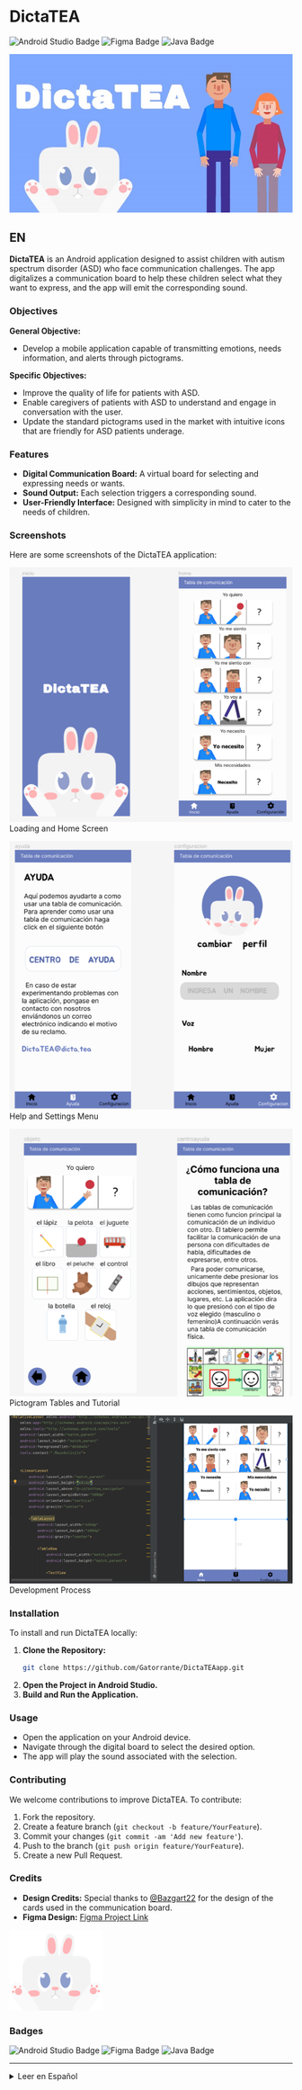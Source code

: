 # DictaTEA

![Android Studio Badge](https://img.shields.io/badge/Android_Studio-3DDC84?style=for-the-badge&logo=android-studio&logoColor=white)
![Figma Badge](https://img.shields.io/badge/Figma-F24E1E?style=for-the-badge&logo=figma&logoColor=white)
![Java Badge](https://img.shields.io/badge/Java-ED8B00?style=for-the-badge&logo=java&logoColor=white)

![Banner](images/banner.jpg)

## EN

**DictaTEA** is an Android application designed to assist children with autism spectrum disorder (ASD) who face communication challenges. The app digitalizes a communication board to help these children select what they want to express, and the app will emit the corresponding sound.

### Objectives

**General Objective:**
- Develop a mobile application capable of transmitting emotions, needs information, and alerts through pictograms.

**Specific Objectives:**
- Improve the quality of life for patients with ASD.
- Enable caregivers of patients with ASD to understand and engage in conversation with the user.
- Update the standard pictograms used in the market with intuitive icons that are friendly for ASD patients underage.

### Features

- **Digital Communication Board:** A virtual board for selecting and expressing needs or wants.
- **Sound Output:** Each selection triggers a corresponding sound.
- **User-Friendly Interface:** Designed with simplicity in mind to cater to the needs of children.

### Screenshots

Here are some screenshots of the DictaTEA application:

![Loading Screen](images/Imagen1.png)  
Loading and Home Screen

![Help and Settings Menu](images/Imagen2.png)  
Help and Settings Menu

![Pictogram Tables and Tutorial](images/Imagen3.png)  
Pictogram Tables and Tutorial

![Development Process](images/Imagen4.png)  
Development Process

### Installation

To install and run DictaTEA locally:

1. **Clone the Repository:**
    ```bash
    git clone https://github.com/Gatorrante/DictaTEAapp.git
    ```
2. **Open the Project in Android Studio.**
3. **Build and Run the Application.**

### Usage

- Open the application on your Android device.
- Navigate through the digital board to select the desired option.
- The app will play the sound associated with the selection.

### Contributing

We welcome contributions to improve DictaTEA. To contribute:

1. Fork the repository.
2. Create a feature branch (`git checkout -b feature/YourFeature`).
3. Commit your changes (`git commit -am 'Add new feature'`).
4. Push to the branch (`git push origin feature/YourFeature`).
5. Create a new Pull Request.

### Credits

- **Design Credits:** Special thanks to [@Bazgart22](https://x.com/Bazgart22) for the design of the cards used in the communication board.
- **Figma Design:** [Figma Project Link](https://www.figma.com/file/jIS9jbxcTpapoERCUUqXYm/Untitled?node-id=0%3A1)

![Bunny Mascot](images/bunny.png)

### Badges

![Android Studio Badge](https://img.shields.io/badge/Android_Studio-3DDC84?style=for-the-badge&logo=android-studio&logoColor=white)
![Figma Badge](https://img.shields.io/badge/Figma-F24E1E?style=for-the-badge&logo=figma&logoColor=white)
![Java Badge](https://img.shields.io/badge/Java-ED8B00?style=for-the-badge&logo=java&logoColor=white)

---
<details>
  <summary>Leer en Español</summary>
## ES

**DictaTEA** es una aplicación desarrollada en Android que ayuda a niños con síndrome del espectro autista (TEA) que tienen problemas para comunicarse. La aplicación digitaliza un tablero de comunicación, permitiendo a estos niños seleccionar lo que desean expresar, y la app emitirá el sonido correspondiente.

### Objetivos

**Objetivo General:**
- Desarrollar una aplicación móvil capaz de transmitir emociones, información de necesidades y alertas a través de pictogramas.

**Objetivos Específicos:**
- Mejorar la calidad de vida de los pacientes con TEA.
- Lograr que los apoderados de los pacientes con TEA puedan entender y entablar una conversación con el usuario.
- Actualizar los pictogramas estándar usados en el mercado con iconos intuitivos que sean amigables para los pacientes con TEA menores de edad.

### Características

- **Tablero de Comunicación Digital:** Un tablero virtual para seleccionar y expresar necesidades o deseos.
- **Salida de Sonido:** Cada selección activa un sonido correspondiente.
- **Interfaz Amigable:** Diseñada con simplicidad en mente para atender las necesidades de los niños.

### Capturas de Pantalla

Aquí tienes algunas capturas de pantalla de la aplicación DictaTEA:

![Pantalla de Carga y Principal](images/Imagen1.png)  
Pantalla de Carga y Principal

![Menú de Ayuda y Configuraciones](images/Imagen2.png)  
Menú de Ayuda y Configuraciones

![Tablas de Pictogramas y Tutorial](images/Imagen3.png)  
Tablas de Pictogramas y Tutorial

![Proceso de Desarrollo](images/Imagen4.png)  
Proceso de Desarrollo

### Instalación

Para instalar y ejecutar DictaTEA localmente:

1. **Clona el Repositorio:**
    ```bash
    git clone https://github.com/Gatorrante/DictaTEAapp.git
    ```
2. **Abre el Proyecto en Android Studio.**
3. **Construye y Ejecuta la Aplicación.**

### Uso

- Abre la aplicación en tu dispositivo Android.
- Navega a través del tablero digital para seleccionar la opción deseada.
- La app reproducirá el sonido asociado con la selección.

### Contribuciones

Estamos abiertos a contribuciones para mejorar DictaTEA. Para contribuir:

1. Haz un fork del repositorio.
2. Crea una rama de función (`git checkout -b feature/TuFunción`).
3. Comete tus cambios (`git commit -am 'Añadir nueva función'`).
4. Empuja a la rama (`git push origin feature/TuFunción`).
5. Crea una nueva Pull Request.

### Créditos

- **Créditos de Diseño:** Agradecimientos a [@Bazgart22](https://x.com/Bazgart22) por el diseño de las tarjetas usadas en el tablero de comunicación.
- **Diseño en Figma:** [Enlace al Proyecto Figma](https://www.figma.com/file/jIS9jbxcTpapoERCUUqXYm/Untitled?node-id=0%3A1)

![Bunny Mascot](images/bunny.png)

### Badges

![Android Studio Badge](https://img.shields.io/badge/Android_Studio-3DDC84?style=for-the-badge&logo=android-studio&logoColor=white)
![Figma Badge](https://img.shields.io/badge/Figma-F24E1E?style=for-the-badge&logo=figma&logoColor=white)
![Java Badge](https://img.shields.io/badge/Java-ED8B00?style=for-the-badge&logo=java&logoColor=white)
</Details>
